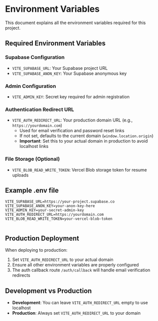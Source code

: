 # Environment Variables

This document explains all the environment variables required for this project.

## Required Environment Variables

### Supabase Configuration
- `VITE_SUPABASE_URL`: Your Supabase project URL
- `VITE_SUPABASE_ANON_KEY`: Your Supabase anonymous key

### Admin Configuration
- `VITE_ADMIN_KEY`: Secret key required for admin registration

### Authentication Redirect URL
- `VITE_AUTH_REDIRECT_URL`: Your production domain URL (e.g., `https://yourdomain.com`)
  - Used for email verification and password reset links
  - If not set, defaults to the current domain (`window.location.origin`)
  - **Important**: Set this to your actual domain in production to avoid localhost links

### File Storage (Optional)
- `VITE_BLOB_READ_WRITE_TOKEN`: Vercel Blob storage token for resume uploads



## Example .env file

```env
VITE_SUPABASE_URL=https://your-project.supabase.co
VITE_SUPABASE_ANON_KEY=your-anon-key-here
VITE_ADMIN_KEY=your-secret-admin-key
VITE_AUTH_REDIRECT_URL=https://yourdomain.com
VITE_BLOB_READ_WRITE_TOKEN=your-vercel-blob-token


```

## Production Deployment

When deploying to production:

1. Set `VITE_AUTH_REDIRECT_URL` to your actual domain
2. Ensure all other environment variables are properly configured
3. The auth callback route `/auth/callback` will handle email verification redirects

## Development vs Production

- **Development**: You can leave `VITE_AUTH_REDIRECT_URL` empty to use localhost
- **Production**: Always set `VITE_AUTH_REDIRECT_URL` to your domain 